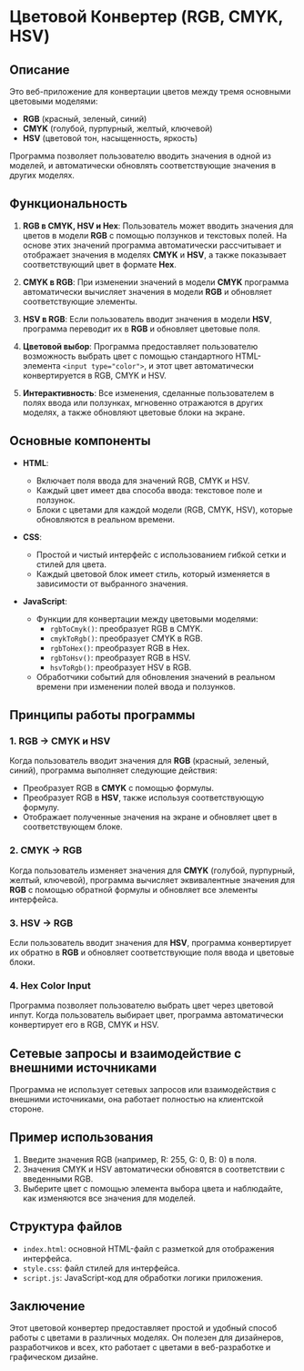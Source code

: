 # Цветовой Конвертер (RGB, CMYK, HSV)

## Описание

Это веб-приложение для конвертации цветов между тремя основными цветовыми моделями:

- **RGB** (красный, зеленый, синий)
- **CMYK** (голубой, пурпурный, желтый, ключевой)
- **HSV** (цветовой тон, насыщенность, яркость)

Программа позволяет пользователю вводить значения в одной из моделей, и автоматически обновлять соответствующие значения в других моделях.

## Функциональность

1. **RGB в CMYK, HSV и Hex**: Пользователь может вводить значения для цветов в модели **RGB** с помощью ползунков и текстовых полей. На основе этих значений программа автоматически рассчитывает и отображает значения в моделях **CMYK** и **HSV**, а также показывает соответствующий цвет в формате **Hex**.

2. **CMYK в RGB**: При изменении значений в модели **CMYK** программа автоматически вычисляет значения в модели **RGB** и обновляет соответствующие элементы.

3. **HSV в RGB**: Если пользователь вводит значения в модели **HSV**, программа переводит их в **RGB** и обновляет цветовые поля.

4. **Цветовой выбор**: Программа предоставляет пользователю возможность выбрать цвет с помощью стандартного HTML-элемента `<input type="color">`, и этот цвет автоматически конвертируется в RGB, CMYK и HSV.

5. **Интерактивность**: Все изменения, сделанные пользователем в полях ввода или ползунках, мгновенно отражаются в других моделях, а также обновляют цветовые блоки на экране.

## Основные компоненты

- **HTML**:
  - Включает поля ввода для значений RGB, CMYK и HSV.
  - Каждый цвет имеет два способа ввода: текстовое поле и ползунок.
  - Блоки с цветами для каждой модели (RGB, CMYK, HSV), которые обновляются в реальном времени.
  
- **CSS**:
  - Простой и чистый интерфейс с использованием гибкой сетки и стилей для цвета.
  - Каждый цветовой блок имеет стиль, который изменяется в зависимости от выбранного значения.

- **JavaScript**:
  - Функции для конвертации между цветовыми моделями:
    - `rgbToCmyk()`: преобразует RGB в CMYK.
    - `cmykToRgb()`: преобразует CMYK в RGB.
    - `rgbToHex()`: преобразует RGB в Hex.
    - `rgbToHsv()`: преобразует RGB в HSV.
    - `hsvToRgb()`: преобразует HSV в RGB.
  - Обработчики событий для обновления значений в реальном времени при изменении полей ввода и ползунков.

## Принципы работы программы

### 1. RGB -> CMYK и HSV
Когда пользователь вводит значения для **RGB** (красный, зеленый, синий), программа выполняет следующие действия:
- Преобразует RGB в **CMYK** с помощью формулы.
- Преобразует RGB в **HSV**, также используя соответствующую формулу.
- Отображает полученные значения на экране и обновляет цвет в соответствующем блоке.

### 2. CMYK -> RGB
Когда пользователь изменяет значения для **CMYK** (голубой, пурпурный, желтый, ключевой), программа вычисляет эквивалентные значения для **RGB** с помощью обратной формулы и обновляет все элементы интерфейса.

### 3. HSV -> RGB
Если пользователь вводит значения для **HSV**, программа конвертирует их обратно в **RGB** и обновляет соответствующие поля ввода и цветовые блоки.

### 4. Hex Color Input
Программа позволяет пользователю выбрать цвет через цветовой инпут. Когда пользователь выбирает цвет, программа автоматически конвертирует его в RGB, CMYK и HSV.

## Сетевые запросы и взаимодействие с внешними источниками
Программа не использует сетевых запросов или взаимодействия с внешними источниками, она работает полностью на клиентской стороне.

## Пример использования

1. Введите значения RGB (например, R: 255, G: 0, B: 0) в поля.
2. Значения CMYK и HSV автоматически обновятся в соответствии с введенными RGB.
3. Выберите цвет с помощью элемента выбора цвета и наблюдайте, как изменяются все значения для моделей.

## Структура файлов

- `index.html`: основной HTML-файл с разметкой для отображения интерфейса.
- `style.css`: файл стилей для интерфейса.
- `script.js`: JavaScript-код для обработки логики приложения.

## Заключение

Этот цветовой конвертер предоставляет простой и удобный способ работы с цветами в различных моделях. Он полезен для дизайнеров, разработчиков и всех, кто работает с цветами в веб-разработке и графическом дизайне.
